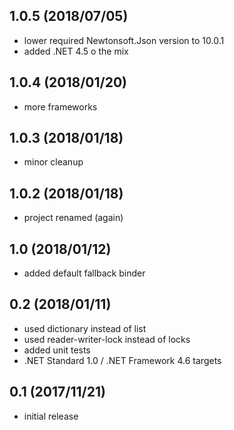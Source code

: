## 1.0.5 (2018/07/05)
* lower required Newtonsoft.Json version to 10.0.1
* added .NET 4.5 o the mix

## 1.0.4 (2018/01/20)
* more frameworks

## 1.0.3 (2018/01/18)
* minor cleanup

## 1.0.2 (2018/01/18)
* project renamed (again)

## 1.0 (2018/01/12)
* added default fallback binder

## 0.2 (2018/01/11)
* used dictionary instead of list
* used reader-writer-lock instead of locks
* added unit tests
* .NET Standard 1.0 / .NET Framework 4.6 targets

## 0.1 (2017/11/21)
* initial release
